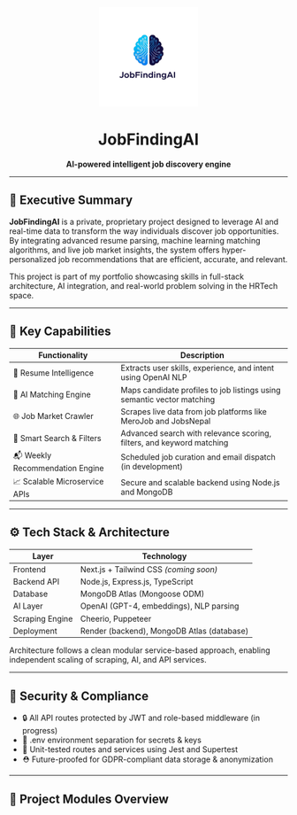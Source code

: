 <p align="center">
  <img src="./public/logo.png" alt="JobFindingAI Logo" width="180"/>
</p>

<h1 align="center">JobFindingAI</h1>

<p align="center"><b>AI-powered intelligent job discovery engine</b></p>

---

## 📌 Executive Summary

**JobFindingAI** is a private, proprietary project designed to leverage AI and real-time data to transform the way individuals discover job opportunities. By integrating advanced resume parsing, machine learning matching algorithms, and live job market insights, the system offers hyper-personalized job recommendations that are efficient, accurate, and relevant.

This project is part of my portfolio showcasing skills in full-stack architecture, AI integration, and real-world problem solving in the HRTech space.

---

## 🧠 Key Capabilities

| Functionality                    | Description                                                                 |
|----------------------------------|-----------------------------------------------------------------------------|
| 🧾 Resume Intelligence           | Extracts user skills, experience, and intent using OpenAI NLP               |
| 🧠 AI Matching Engine            | Maps candidate profiles to job listings using semantic vector matching      |
| 🌐 Job Market Crawler            | Scrapes live data from job platforms like MeroJob and JobsNepal             |
| 🔎 Smart Search & Filters        | Advanced search with relevance scoring, filters, and keyword matching       |
| 📬 Weekly Recommendation Engine  | Scheduled job curation and email dispatch (in development)                 |
| 📈 Scalable Microservice APIs    | Secure and scalable backend using Node.js and MongoDB                      |

---

## ⚙️ Tech Stack & Architecture

| Layer          | Technology                                      |
|----------------|--------------------------------------------------|
| Frontend       | Next.js + Tailwind CSS *(coming soon)*          |
| Backend API    | Node.js, Express.js, TypeScript                 |
| Database       | MongoDB Atlas (Mongoose ODM)                   |
| AI Layer       | OpenAI (GPT-4, embeddings), NLP parsing         |
| Scraping Engine| Cheerio, Puppeteer                              |
| Deployment     | Render (backend), MongoDB Atlas (database)      |

Architecture follows a clean modular service-based approach, enabling independent scaling of scraping, AI, and API services.

---

## 🔐 Security & Compliance

- 🔒 All API routes protected by JWT and role-based middleware (in progress)
- 📁 .env environment separation for secrets & keys
- 🧪 Unit-tested routes and services using Jest and Supertest
- ⛑️ Future-proofed for GDPR-compliant data storage & anonymization

---

## 📁 Project Modules Overview

